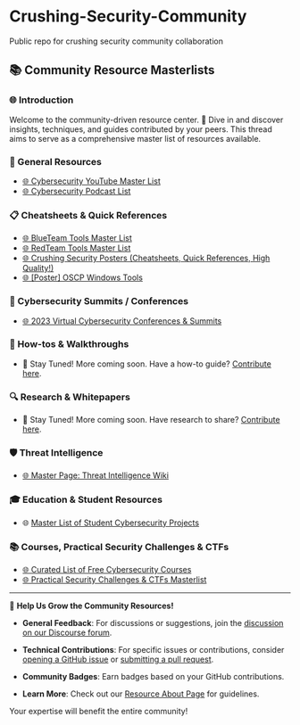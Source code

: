# Crushing-Security-Community
Public repo for crushing security community collaboration 

## **📚 Community Resource Masterlists**

### **🌐 Introduction**

Welcome to the community-driven resource center. 🤝 Dive in and discover insights, techniques, and guides contributed by your peers. This thread aims to serve as a comprehensive master list of resources available.

### **🔖 General Resources**

* [🌐 Cybersecurity YouTube Master List](https://community.crushingsecurity.com/t/cybersecurity-youtube-channels/103) 
* [🌐 Cybersecurity Podcast List](https://community.crushingsecurity.com/t/cybersecurity-podcasts/121) 


### **📋 Cheatsheets & Quick References**

* [🌐 BlueTeam Tools Master List](https://community.crushingsecurity.com/t/blue-team-tools-master/118) 
* [🌐 RedTeam Tools Master List](https://community.crushingsecurity.com/t/red-team-tools-master/119
) 
* [🌐 Crushing Security Posters (Cheatsheets, Quick References, High Quality!)](https://community.crushingsecurity.com/tag/poster
) 
* [🌐 [Poster] OSCP Windows Tools](https://community.crushingsecurity.com/t/poster-oscp-windows-tools/120
) 

### **🎤 Cybersecurity Summits / Conferences**

* [🌐 2023 Virtual Cybersecurity Conferences & Summits](https://community.crushingsecurity.com/t/2023-cybersecurity-summits/108) 

### **🔧 How-tos & Walkthroughs**

* 🚧 Stay Tuned! More coming soon. Have a how-to guide? [Contribute here](https://community.crushingsecurity.com/t/about-the-resources-category/84).

### **🔍 Research & Whitepapers**

* 🚧 Stay Tuned! More coming soon. Have research to share? [Contribute here](https://community.crushingsecurity.com/t/about-the-resources-category/84).

### **🛡️ Threat Intelligence**

* [🌐 Master Page: Threat Intelligence Wiki](https://community.crushingsecurity.com/t/master-page-threat-intelligence-wiki/113) 

### **:mortar_board: Education & Student Resources**

* :globe_with_meridians: [Master List of Student Cybersecurity Projects](https://community.crushingsecurity.com/t/student-cybersecurity-project-resources-masterlist/123)


### 📚 Courses, Practical Security Challenges & CTFs

* [🌐 Curated List of Free Cybersecurity Courses](https://community.crushingsecurity.com/t/free-courses-masterlist/116)
* [🌐 Practical Security Challenges & CTFs Masterlist](https://community.crushingsecurity.com/t/practical-security-challenges-ctfs-masterlist/117)

---
:loudspeaker: **Help Us Grow the Community Resources!**

- **General Feedback**: For discussions or suggestions, join the [discussion on our Discourse forum](https://community.crushingsecurity.com/t/comunity-resource-masterlist/90).

- **Technical Contributions**: For specific issues or contributions, consider [opening a GitHub issue](https://github.com/crushing-security/Crushing-Security-Community/issues) or [submitting a pull request](https://community.crushingsecurity.com/t/about-the-resources-category/84).

- **Community Badges**: Earn badges based on your GitHub contributions.

- **Learn More**: Check out our [Resource About Page](https://community.crushingsecurity.com/t/about-the-resources-category/84) for guidelines.

Your expertise will benefit the entire community!
